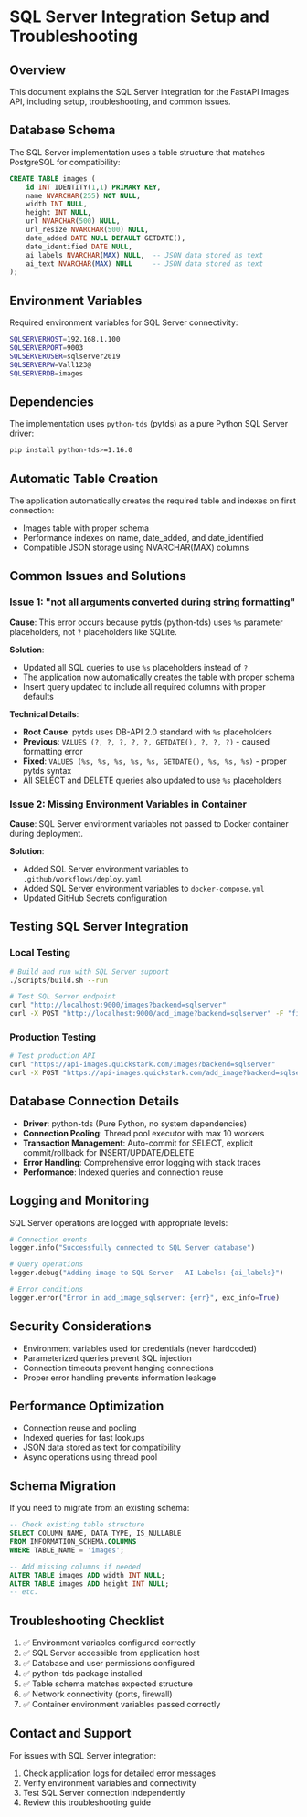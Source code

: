 # SQL Server Integration Setup and Troubleshooting

## Overview

This document explains the SQL Server integration for the FastAPI Images API, including setup, troubleshooting, and common issues.

## Database Schema

The SQL Server implementation uses a table structure that matches PostgreSQL for compatibility:

```sql
CREATE TABLE images (
    id INT IDENTITY(1,1) PRIMARY KEY,
    name NVARCHAR(255) NOT NULL,
    width INT NULL,
    height INT NULL,
    url NVARCHAR(500) NULL,
    url_resize NVARCHAR(500) NULL,
    date_added DATE NULL DEFAULT GETDATE(),
    date_identified DATE NULL,
    ai_labels NVARCHAR(MAX) NULL,  -- JSON data stored as text
    ai_text NVARCHAR(MAX) NULL     -- JSON data stored as text
);
```

## Environment Variables

Required environment variables for SQL Server connectivity:

```bash
SQLSERVERHOST=192.168.1.100
SQLSERVERPORT=9003
SQLSERVERUSER=sqlserver2019
SQLSERVERPW=Vall123@
SQLSERVERDB=images
```

## Dependencies

The implementation uses `python-tds` (pytds) as a pure Python SQL Server driver:

```bash
pip install python-tds>=1.16.0
```

## Automatic Table Creation

The application automatically creates the required table and indexes on first connection:

- Images table with proper schema
- Performance indexes on name, date_added, and date_identified
- Compatible JSON storage using NVARCHAR(MAX) columns

## Common Issues and Solutions

### Issue 1: "not all arguments converted during string formatting"

**Cause**: This error occurs because pytds (python-tds) uses `%s` parameter placeholders, not `?` placeholders like SQLite.

**Solution**: 
- Updated all SQL queries to use `%s` placeholders instead of `?`
- The application now automatically creates the table with proper schema
- Insert query updated to include all required columns with proper defaults

**Technical Details**: 
- **Root Cause**: pytds uses DB-API 2.0 standard with `%s` placeholders
- **Previous**: `VALUES (?, ?, ?, ?, ?, GETDATE(), ?, ?, ?)` - caused formatting error
- **Fixed**: `VALUES (%s, %s, %s, %s, %s, GETDATE(), %s, %s, %s)` - proper pytds syntax
- All SELECT and DELETE queries also updated to use `%s` placeholders

### Issue 2: Missing Environment Variables in Container

**Cause**: SQL Server environment variables not passed to Docker container during deployment.

**Solution**: 
- Added SQL Server environment variables to `.github/workflows/deploy.yaml`
- Added SQL Server environment variables to `docker-compose.yml`
- Updated GitHub Secrets configuration

## Testing SQL Server Integration

### Local Testing

```bash
# Build and run with SQL Server support
./scripts/build.sh --run

# Test SQL Server endpoint
curl "http://localhost:9000/images?backend=sqlserver"
curl -X POST "http://localhost:9000/add_image?backend=sqlserver" -F "file=@test.jpg"
```

### Production Testing

```bash
# Test production API
curl "https://api-images.quickstark.com/images?backend=sqlserver"
curl -X POST "https://api-images.quickstark.com/add_image?backend=sqlserver" -F "file=@test.jpg"
```

## Database Connection Details

- **Driver**: python-tds (Pure Python, no system dependencies)
- **Connection Pooling**: Thread pool executor with max 10 workers
- **Transaction Management**: Auto-commit for SELECT, explicit commit/rollback for INSERT/UPDATE/DELETE
- **Error Handling**: Comprehensive error logging with stack traces
- **Performance**: Indexed queries and connection reuse

## Logging and Monitoring

SQL Server operations are logged with appropriate levels:

```python
# Connection events
logger.info("Successfully connected to SQL Server database")

# Query operations  
logger.debug("Adding image to SQL Server - AI Labels: {ai_labels}")

# Error conditions
logger.error("Error in add_image_sqlserver: {err}", exc_info=True)
```

## Security Considerations

- Environment variables used for credentials (never hardcoded)
- Parameterized queries prevent SQL injection
- Connection timeouts prevent hanging connections
- Proper error handling prevents information leakage

## Performance Optimization

- Connection reuse and pooling
- Indexed queries for fast lookups
- JSON data stored as text for compatibility
- Async operations using thread pool

## Schema Migration

If you need to migrate from an existing schema:

```sql
-- Check existing table structure
SELECT COLUMN_NAME, DATA_TYPE, IS_NULLABLE 
FROM INFORMATION_SCHEMA.COLUMNS 
WHERE TABLE_NAME = 'images';

-- Add missing columns if needed
ALTER TABLE images ADD width INT NULL;
ALTER TABLE images ADD height INT NULL;
-- etc.
```

## Troubleshooting Checklist

1. ✅ Environment variables configured correctly
2. ✅ SQL Server accessible from application host  
3. ✅ Database and user permissions configured
4. ✅ python-tds package installed
5. ✅ Table schema matches expected structure
6. ✅ Network connectivity (ports, firewall)
7. ✅ Container environment variables passed correctly

## Contact and Support

For issues with SQL Server integration:
1. Check application logs for detailed error messages
2. Verify environment variables and connectivity
3. Test SQL Server connection independently
4. Review this troubleshooting guide